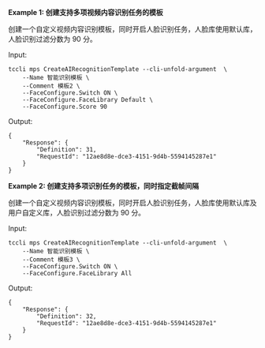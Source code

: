 **Example 1: 创建支持多项视频内容识别任务的模板**

创建一个自定义视频内容识别模板，同时开启人脸识别任务，人脸库使用默认库，人脸识别过滤分数为 90 分。

Input: 

```
tccli mps CreateAIRecognitionTemplate --cli-unfold-argument  \
    --Name 智能识别模板 \
    --Comment 模板2 \
    --FaceConfigure.Switch ON \
    --FaceConfigure.FaceLibrary Default \
    --FaceConfigure.Score 90
```

Output: 
```
{
    "Response": {
        "Definition": 31,
        "RequestId": "12ae8d8e-dce3-4151-9d4b-5594145287e1"
    }
}
```

**Example 2: 创建支持多项识别任务的模板，同时指定截帧间隔**

创建一个自定义视频内容识别模板，同时开启人脸识别任务，人脸库使用默认库及用户自定义库，人脸识别过滤分数为 90 分。

Input: 

```
tccli mps CreateAIRecognitionTemplate --cli-unfold-argument  \
    --Name 智能识别模板 \
    --Comment 模板3 \
    --FaceConfigure.Switch ON \
    --FaceConfigure.FaceLibrary All
```

Output: 
```
{
    "Response": {
        "Definition": 32,
        "RequestId": "12ae8d8e-dce3-4151-9d4b-5594145287e1"
    }
}
```

